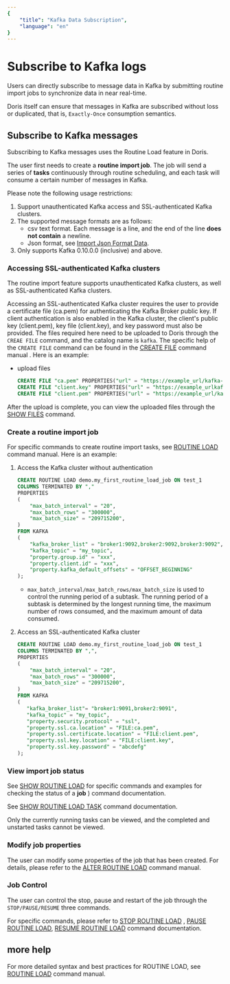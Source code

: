 ```yaml
---
{
    "title": "Kafka Data Subscription",
    "language": "en"
}
---
```


<!-- 
Licensed to the Apache Software Foundation (ASF) under one
or more contributor license agreements.  See the NOTICE file
distributed with this work for additional information
regarding copyright ownership.  The ASF licenses this file
to you under the Apache License, Version 2.0 (the
"License"); you may not use this file except in compliance
with the License.  You may obtain a copy of the License at

  http://www.apache.org/licenses/LICENSE-2.0

Unless required by applicable law or agreed to in writing,
software distributed under the License is distributed on an
"AS IS" BASIS, WITHOUT WARRANTIES OR CONDITIONS OF ANY
KIND, either express or implied.  See the License for the
specific language governing permissions and limitations
under the License.
-->

# Subscribe to Kafka logs

Users can directly subscribe to message data in Kafka by submitting routine import jobs to synchronize data in near real-time.

Doris itself can ensure that messages in Kafka are subscribed without loss or duplicated, that is, `Exactly-Once` consumption semantics.

## Subscribe to Kafka messages

Subscribing to Kafka messages uses the Routine Load feature in Doris.

The user first needs to create a **routine import job**. The job will send a series of **tasks** continuously through routine scheduling, and each task will consume a certain number of messages in Kafka.

Please note the following usage restrictions:

1. Support unauthenticated Kafka access and SSL-authenticated Kafka clusters.
2. The supported message formats are as follows:
   - csv text format. Each message is a line, and the end of the line **does not contain** a newline.
   - Json format, see [Import Json Format Data](../import-way/load-json-format.md).
3. Only supports Kafka 0.10.0.0 (inclusive) and above.

### Accessing SSL-authenticated Kafka clusters

The routine import feature supports unauthenticated Kafka clusters, as well as SSL-authenticated Kafka clusters.

Accessing an SSL-authenticated Kafka cluster requires the user to provide a certificate file (ca.pem) for authenticating the Kafka Broker public key. If client authentication is also enabled in the Kafka cluster, the client's public key (client.pem), key file (client.key), and key password must also be provided. The files required here need to be uploaded to Doris through the `CREAE FILE` command, and the catalog name is `kafka`. The specific help of the `CREATE FILE` command can be found in the [CREATE FILE](../../../sql-manual/sql-reference/Data-Definition-Statements/Create/CREATE-FILE.md) command manual . Here is an example:

- upload files

  ```sql
  CREATE FILE "ca.pem" PROPERTIES("url" = "https://example_url/kafka-key/ca.pem", "catalog" = "kafka");
  CREATE FILE "client.key" PROPERTIES("url" = "https://example_urlkafka-key/client.key", "catalog" = "kafka");
  CREATE FILE "client.pem" PROPERTIES("url" = "https://example_url/kafka-key/client.pem", "catalog" = "kafka");
  ````

After the upload is complete, you can view the uploaded files through the [SHOW FILES](../../../sql-manual/sql-reference/Show-Statements/SHOW-FILE.md) command.

### Create a routine import job

For specific commands to create routine import tasks, see [ROUTINE LOAD](../../../sql-manual/sql-reference/Data-Manipulation-Statements/Load/CREATE-ROUTINE-LOAD.md ) command manual. Here is an example:

1. Access the Kafka cluster without authentication

   ```sql
   CREATE ROUTINE LOAD demo.my_first_routine_load_job ON test_1
   COLUMNS TERMINATED BY ","
   PROPERTIES
   (
       "max_batch_interval" = "20",
       "max_batch_rows" = "300000",
       "max_batch_size" = "209715200",
   )
   FROM KAFKA
   (
       "kafka_broker_list" = "broker1:9092,broker2:9092,broker3:9092",
       "kafka_topic" = "my_topic",
       "property.group.id" = "xxx",
       "property.client.id" = "xxx",
       "property.kafka_default_offsets" = "OFFSET_BEGINNING"
   );
   ````

   - `max_batch_interval/max_batch_rows/max_batch_size` is used to control the running period of a subtask. The running period of a subtask is determined by the longest running time, the maximum number of rows consumed, and the maximum amount of data consumed.

2. Access an SSL-authenticated Kafka cluster

   ```sql
   CREATE ROUTINE LOAD demo.my_first_routine_load_job ON test_1
   COLUMNS TERMINATED BY ",",
   PROPERTIES
   (
       "max_batch_interval" = "20",
       "max_batch_rows" = "300000",
       "max_batch_size" = "209715200",
   )
   FROM KAFKA
   (
      "kafka_broker_list"= "broker1:9091,broker2:9091",
      "kafka_topic" = "my_topic",
      "property.security.protocol" = "ssl",
      "property.ssl.ca.location" = "FILE:ca.pem",
      "property.ssl.certificate.location" = "FILE:client.pem",
      "property.ssl.key.location" = "FILE:client.key",
      "property.ssl.key.password" = "abcdefg"
   );
   ````

### View import job status

See [SHOW ROUTINE LOAD](../../../sql-manual/sql-reference/Show-Statements/SHOW-ROUTINE-LOAD.md) for specific commands and examples for checking the status of a **job** ) command documentation.

See [SHOW ROUTINE LOAD TASK](../../../sql-manual/sql-reference/Show-Statements/SHOW-ROUTINE-LOAD-TASK.md) command documentation.

Only the currently running tasks can be viewed, and the completed and unstarted tasks cannot be viewed.

### Modify job properties

The user can modify some properties of the job that has been created. For details, please refer to the [ALTER ROUTINE LOAD](../../../sql-manual/sql-reference/Data-Manipulation-Statements/Load/ALTER-ROUTINE-LOAD.md) command manual.

### Job Control

The user can control the stop, pause and restart of the job through the `STOP/PAUSE/RESUME` three commands.

For specific commands, please refer to [STOP ROUTINE LOAD](../../../sql-manual/sql-reference/Data-Manipulation-Statements/Load/STOP-ROUTINE-LOAD.md) , [PAUSE ROUTINE LOAD](../../../sql-manual/sql-reference/Data-Manipulation-Statements/Load/PAUSE-ROUTINE-LOAD.md), [RESUME ROUTINE LOAD](../../../sql-manual/sql-reference/Data-Manipulation-Statements/Load/RESUME-ROUTINE-LOAD.md) command documentation.

## more help

For more detailed syntax and best practices for ROUTINE LOAD, see [ROUTINE LOAD](../../../sql-manual/sql-reference/Data-Manipulation-Statements/Load/CREATE-ROUTINE-LOAD.md) command manual.
